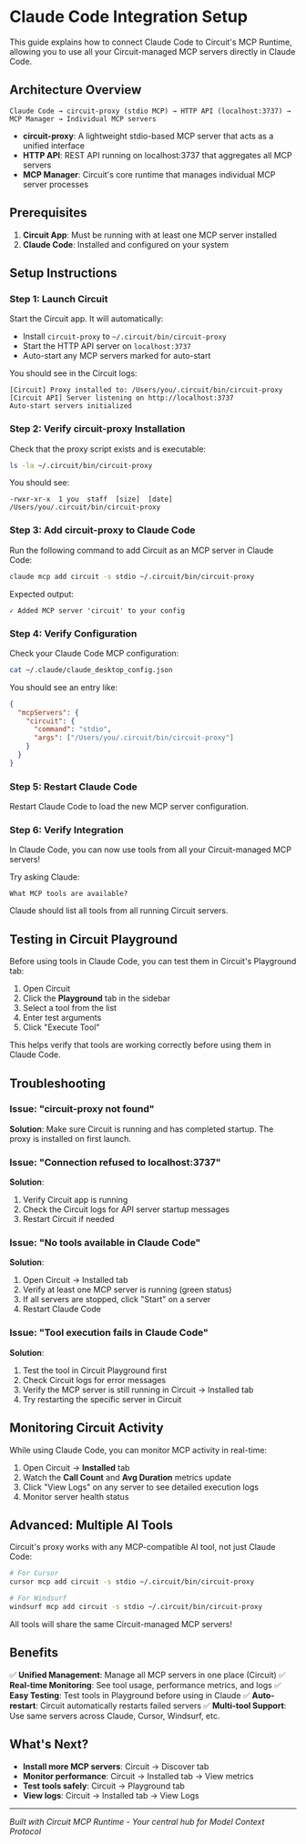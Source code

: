 # Claude Code Integration Setup

This guide explains how to connect Claude Code to Circuit's MCP Runtime, allowing you to use all your Circuit-managed MCP servers directly in Claude Code.

## Architecture Overview

```
Claude Code → circuit-proxy (stdio MCP) → HTTP API (localhost:3737) → MCP Manager → Individual MCP servers
```

- **circuit-proxy**: A lightweight stdio-based MCP server that acts as a unified interface
- **HTTP API**: REST API running on localhost:3737 that aggregates all MCP servers
- **MCP Manager**: Circuit's core runtime that manages individual MCP server processes

## Prerequisites

1. **Circuit App**: Must be running with at least one MCP server installed
2. **Claude Code**: Installed and configured on your system

## Setup Instructions

### Step 1: Launch Circuit

Start the Circuit app. It will automatically:
- Install `circuit-proxy` to `~/.circuit/bin/circuit-proxy`
- Start the HTTP API server on `localhost:3737`
- Auto-start any MCP servers marked for auto-start

You should see in the Circuit logs:
```
[Circuit] Proxy installed to: /Users/you/.circuit/bin/circuit-proxy
[Circuit API] Server listening on http://localhost:3737
Auto-start servers initialized
```

### Step 2: Verify circuit-proxy Installation

Check that the proxy script exists and is executable:

```bash
ls -la ~/.circuit/bin/circuit-proxy
```

You should see:
```
-rwxr-xr-x  1 you  staff  [size]  [date]  /Users/you/.circuit/bin/circuit-proxy
```

### Step 3: Add circuit-proxy to Claude Code

Run the following command to add Circuit as an MCP server in Claude Code:

```bash
claude mcp add circuit -s stdio ~/.circuit/bin/circuit-proxy
```

Expected output:
```
✓ Added MCP server 'circuit' to your config
```

### Step 4: Verify Configuration

Check your Claude Code MCP configuration:

```bash
cat ~/.claude/claude_desktop_config.json
```

You should see an entry like:
```json
{
  "mcpServers": {
    "circuit": {
      "command": "stdio",
      "args": ["/Users/you/.circuit/bin/circuit-proxy"]
    }
  }
}
```

### Step 5: Restart Claude Code

Restart Claude Code to load the new MCP server configuration.

### Step 6: Verify Integration

In Claude Code, you can now use tools from all your Circuit-managed MCP servers!

Try asking Claude:
```
What MCP tools are available?
```

Claude should list all tools from all running Circuit servers.

## Testing in Circuit Playground

Before using tools in Claude Code, you can test them in Circuit's Playground tab:

1. Open Circuit
2. Click the **Playground** tab in the sidebar
3. Select a tool from the list
4. Enter test arguments
5. Click "Execute Tool"

This helps verify that tools are working correctly before using them in Claude Code.

## Troubleshooting

### Issue: "circuit-proxy not found"

**Solution**: Make sure Circuit is running and has completed startup. The proxy is installed on first launch.

### Issue: "Connection refused to localhost:3737"

**Solution**:
1. Verify Circuit app is running
2. Check the Circuit logs for API server startup messages
3. Restart Circuit if needed

### Issue: "No tools available in Claude Code"

**Solution**:
1. Open Circuit → Installed tab
2. Verify at least one MCP server is running (green status)
3. If all servers are stopped, click "Start" on a server
4. Restart Claude Code

### Issue: "Tool execution fails in Claude Code"

**Solution**:
1. Test the tool in Circuit Playground first
2. Check Circuit logs for error messages
3. Verify the MCP server is still running in Circuit → Installed tab
4. Try restarting the specific server in Circuit

## Monitoring Circuit Activity

While using Claude Code, you can monitor MCP activity in real-time:

1. Open Circuit → **Installed** tab
2. Watch the **Call Count** and **Avg Duration** metrics update
3. Click "View Logs" on any server to see detailed execution logs
4. Monitor server health status

## Advanced: Multiple AI Tools

Circuit's proxy works with any MCP-compatible AI tool, not just Claude Code:

```bash
# For Cursor
cursor mcp add circuit -s stdio ~/.circuit/bin/circuit-proxy

# For Windsurf
windsurf mcp add circuit -s stdio ~/.circuit/bin/circuit-proxy
```

All tools will share the same Circuit-managed MCP servers!

## Benefits

✅ **Unified Management**: Manage all MCP servers in one place (Circuit)
✅ **Real-time Monitoring**: See tool usage, performance metrics, and logs
✅ **Easy Testing**: Test tools in Playground before using in Claude
✅ **Auto-restart**: Circuit automatically restarts failed servers
✅ **Multi-tool Support**: Use same servers across Claude, Cursor, Windsurf, etc.

## What's Next?

- **Install more MCP servers**: Circuit → Discover tab
- **Monitor performance**: Circuit → Installed tab → View metrics
- **Test tools safely**: Circuit → Playground tab
- **View logs**: Circuit → Installed tab → View Logs

---

*Built with Circuit MCP Runtime - Your central hub for Model Context Protocol*
